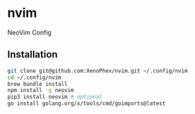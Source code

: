 # nvim

NeoVim Config

## Installation

```bash
git clone git@github.com:XenoPhex/nvim.git ~/.config/nvim
cd ~/.config/nvim
brew bundle install
npm install -g neovim
pip3 install neovim # optional
go install golang.org/x/tools/cmd/goimports@latest
```
